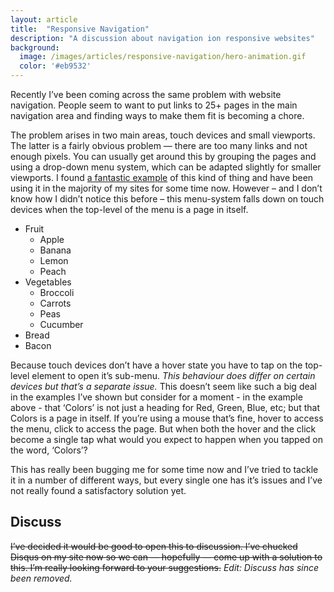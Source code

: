 ```yaml
---
layout: article
title:  "Responsive Navigation"
description: "A discussion about navigation ion responsive websites"
background:
  image: /images/articles/responsive-navigation/hero-animation.gif
  color: '#eb9532'
---
```


Recently I’ve been coming across the same problem with website navigation. People seem to want to put links to 25+ pages in the main navigation area and finding ways to make them fit is becoming a chore.

The problem arises in two main areas, touch devices and small viewports. The latter is a fairly obvious problem — there are too many links and not enough pixels. You can usually get around this by grouping the pages and using a drop-down menu system, which can be adapted slightly for smaller viewports. I found [a fantastic example](http://responsivenavigation.net/examples/multi-toggle/) of this kind of thing and have been using it in the majority of my sites for some time now. However – and I don’t know how I didn’t notice this before – this menu-system falls down on touch devices when the top-level of the menu is a page in itself.

<div class="example"><nav class="navigation navigation--main"><ul><li class="navigation--element has-submenu"><a>Fruit</a><ul class="navigation--drop-down"><li><a>Apple</a></li><li><a>Banana</a></li><li><a>Lemon</a></li><li><a>Peach</a></li></ul></li><li class="navigation--element has-submenu"><a>Vegetables</a><ul class="navigation--drop-down"><li><a>Broccoli</a></li><li><a>Carrots</a></li><li><a>Peas</a></li><li><a>Cucumber</a></li></ul></li><li class="navigation--element"><a>Bread</a></li><li class="navigation--element"><a>Bacon</a></li></ul></nav></div>

Because touch devices don’t have a hover state you have to tap on the top-level element to open it’s sub-menu. *This behaviour does differ on certain devices but that’s a separate issue.* This doesn’t seem like such a big deal in the examples I’ve shown but consider for a moment - in the example above - that ‘Colors’  is not just a heading for Red, Green, Blue, etc; but that Colors is a page in itself. If you’re using a mouse that’s fine, hover to access the menu, click to access the page. But when both the hover and the click become a single tap what would you expect to happen when you tapped on the word, ‘Colors’?

This has really been bugging me for some time now and I’ve tried to tackle it in a number of different ways, but every single one has it’s issues and I’ve not really found a satisfactory solution yet.

Discuss
----------
<strike>I’ve decided it would be good to open this to discussion. I’ve chucked Disqus on my site now so we can — hopefully — come up with a solution to this. I’m really looking forward to your suggestions.</strike> *Edit: Discuss has since been removed.*
